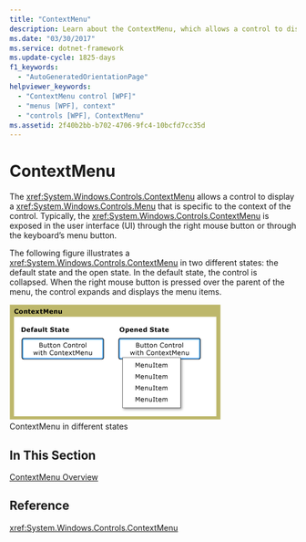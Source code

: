 ```yaml
---
title: "ContextMenu"
description: Learn about the ContextMenu, which allows a control to display a Controls.Menu that is specific to the context of the control.
ms.date: "03/30/2017"
ms.service: dotnet-framework
ms.update-cycle: 1825-days
f1_keywords:
  - "AutoGeneratedOrientationPage"
helpviewer_keywords:
  - "ContextMenu control [WPF]"
  - "menus [WPF], context"
  - "controls [WPF], ContextMenu"
ms.assetid: 2f40b2bb-b702-4706-9fc4-10bcfd7cc35d
---
```

# ContextMenu

The <xref:System.Windows.Controls.ContextMenu> allows a control to display a <xref:System.Windows.Controls.Menu> that is specific to the context of the control. Typically, the <xref:System.Windows.Controls.ContextMenu> is exposed in the user interface (UI) through the right mouse button or through the keyboard’s menu button.

The following figure illustrates a <xref:System.Windows.Controls.ContextMenu> in two different states: the default state and the open state. In the default state, the control is collapsed. When the right mouse button is pressed over the parent of the menu, the control expands and displays the menu items.

![ContextMenu states](./media/ss-ctl-contextmenu.png "SS_CTL_contextmenu")\
ContextMenu in different states

## In This Section

[ContextMenu Overview](contextmenu-overview.md)

## Reference

<xref:System.Windows.Controls.ContextMenu>
